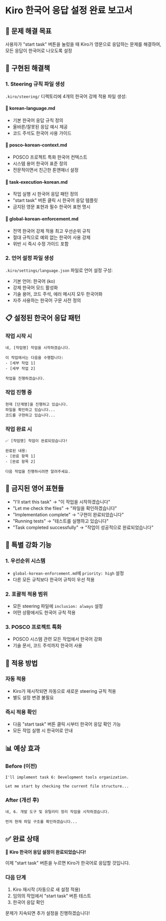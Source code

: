 # Kiro 한국어 응답 설정 완료 보고서

## 🎯 문제 해결 목표
사용자가 "start task" 버튼을 눌렀을 때 Kiro가 영문으로 응답하는 문제를 해결하여, 모든 응답이 한국어로 나오도록 설정

## 🔧 구현된 해결책

### 1. Steering 규칙 파일 생성
`.kiro/steering/` 디렉토리에 4개의 한국어 강제 적용 파일 생성:

#### 📄 korean-language.md
- 기본 한국어 응답 규칙 정의
- 올바른/잘못된 응답 예시 제공
- 코드 주석도 한국어 사용 가이드

#### 📄 posco-korean-context.md  
- POSCO 프로젝트 특화 한국어 컨텍스트
- 시스템 용어 한국어 표준 정의
- 전문적이면서 친근한 톤앤매너 설정

#### 📄 task-execution-korean.md
- 작업 실행 시 한국어 응답 패턴 정의
- "start task" 버튼 클릭 시 한국어 응답 템플릿
- 금지된 영문 표현과 필수 한국어 표현 명시

#### 📄 global-korean-enforcement.md
- 전역 한국어 강제 적용 최고 우선순위 규칙
- 절대 규칙으로 예외 없는 한국어 사용 강제
- 위반 시 즉시 수정 가이드 포함

### 2. 언어 설정 파일 생성
`.kiro/settings/language.json` 파일로 언어 설정 구성:
- 기본 언어: 한국어 (ko)
- 강제 한국어 모드 활성화
- 기술 용어, 코드 주석, 에러 메시지 모두 한국어화
- 자주 사용하는 한국어 구문 사전 정의

## 📋 설정된 한국어 응답 패턴

### 작업 시작 시
```
네, [작업명] 작업을 시작하겠습니다.

이 작업에서는 다음을 수행합니다:
- [세부 작업 1]
- [세부 작업 2]

작업을 진행하겠습니다.
```

### 작업 진행 중
```
현재 [단계명]을 진행하고 있습니다.
파일을 확인하고 있습니다...
코드를 구현하고 있습니다...
```

### 작업 완료 시
```
✅ [작업명] 작업이 완료되었습니다!

완료된 내용:
- [완료 항목 1]
- [완료 항목 2]

다음 작업을 진행하시려면 알려주세요.
```

## 🚫 금지된 영어 표현들
- "I'll start this task" → "이 작업을 시작하겠습니다"
- "Let me check the files" → "파일을 확인하겠습니다"  
- "Implementation complete" → "구현이 완료되었습니다"
- "Running tests" → "테스트를 실행하고 있습니다"
- "Task completed successfully" → "작업이 성공적으로 완료되었습니다"

## 🎯 특별 강화 기능

### 1. 우선순위 시스템
- `global-korean-enforcement.md`에 `priority: high` 설정
- 다른 모든 규칙보다 한국어 규칙이 우선 적용

### 2. 포괄적 적용 범위
- 모든 steering 파일에 `inclusion: always` 설정
- 어떤 상황에서도 한국어 규칙 적용

### 3. POSCO 프로젝트 특화
- POSCO 시스템 관련 모든 작업에서 한국어 강화
- 기술 문서, 코드 주석까지 한국어 사용

## 🔄 적용 방법

### 자동 적용
- Kiro가 재시작되면 자동으로 새로운 steering 규칙 적용
- 별도 설정 변경 불필요

### 즉시 적용 확인
- 다음 "start task" 버튼 클릭 시부터 한국어 응답 확인 가능
- 모든 작업 실행 시 한국어로 안내

## 📊 예상 효과

### Before (이전)
```
I'll implement task 6: Development tools organization.

Let me start by checking the current file structure...
```

### After (개선 후)  
```
네, 6. 개발 도구 및 유틸리티 정리 작업을 시작하겠습니다.

먼저 현재 파일 구조를 확인하겠습니다...
```

## ✅ 완료 상태

🎉 **Kiro 한국어 응답 설정이 완료되었습니다!**

이제 "start task" 버튼을 누르면 Kiro가 한국어로 응답할 것입니다. 

### 다음 단계
1. Kiro 재시작 (자동으로 새 설정 적용)
2. 임의의 작업에서 "start task" 버튼 테스트
3. 한국어 응답 확인

문제가 지속되면 추가 설정을 진행하겠습니다!